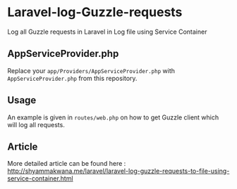 # Laravel-log-Guzzle-requests
Log all Guzzle requests in Laravel in Log file using Service Container

## AppServiceProvider.php

Replace your `app/Providers/AppServiceProvider.php` with `AppServiceProvider.php` from this repository.

## Usage

An example is given in `routes/web.php` on how to get Guzzle client which will log all requests. 

 ## Article
 More detailed article can be found here : http://shyammakwana.me/laravel/laravel-log-guzzle-requests-to-file-using-service-container.html
